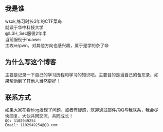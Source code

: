 ## 我是谁<br>
wsxk,练习时长3年的CTF菜鸟<br>
就读于华中科技大学<br>
@L3H_Sec服役2年半<br>
当前服役于huawei<br>
主攻re/pwn，对其他方向也感兴趣，属于是学的杂了😄<br>

## 为什么写这个博客<br>
主要是记录一下自己的学习历程和学习的知识吧。主要目的是当自己的备忘录，如果帮助到了其他人当然更好！<br>

## 联系方式<br>
如果大家在看blog发现了问题，或者有疑惑，欢迎通过邮件/QQ与我联系，我会尽快回复，大伙共同交流，共同成长！<br>
`QQ: 1102949254`<br>
`Email: 1102949254@QQ.com`<br>
